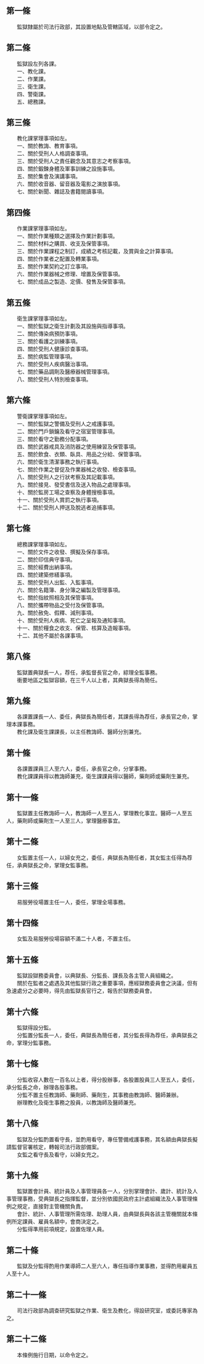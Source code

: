 第一條 
-------
　　監獄隸屬於司法行政部，其設置地點及管轄區域，以部令定之。  


第二條 
-------
　　監獄設左列各課。  
　　一、教化課。  
　　二、作業課。  
　　三、衛生課。  
　　四、警衛課。  
　　五、總務課。  


第三條 
-------
　　教化課掌理事項如左。  
　　一、關於教誨、教育事項。  
　　二、關於受刑人人格調查事項。  
　　三、關於受刑人之責任觀念及其意志之考察事項。  
　　四、關於鍛鍊身體及軍事訓練之設施事項。  
　　五、關於集會及演講事項。  
　　六、關於收音器、留音器及電影之演放事項。  
　　七、關於新聞、雜誌及書籍閱讀事項。  


第四條 
-------
　　作業課掌理事項如左。  
　　一、關於作業種類之選擇及作業計劃事項。  
　　二、關於材料之購買、收支及保管事項。  
　　三、關於作業課程之制訂，成績之考核記載，及賞與金之計算事項。  
　　四、關於作業者之配置及轉業事項。  
　　五、關於作業契約之訂立事項。  
　　六、關於作業器械之修理、增置及保管事項。  
　　七、關於成品之製造、定價、發售及保管事項。  


第五條 
-------
　　衛生課掌理事項如左。  
　　一、關於監獄之衛生計劃及其設施與指導事項。  
　　二、關於傳染病預防事項。  
　　三、關於看護之訓練事項。  
　　四、關於受刑人健康診查事項。  
　　五、關於病監管理事項。  
　　六、關於受刑人疾病醫治事項。  
　　七、關於藥品調劑及醫療器械管理事項。  
　　八、關於受刑人特別檢查事項。  


第六條 
-------
　　警衛課掌理事項如左。  
　　一、關於監獄之警備及受刑人之戒護事項。  
　　二、關於門戶鎖鑰及看守之宿室管理事項。  
　　三、關於看守之勤務分配事項。  
　　四、關於武器戒具及消防器之使用練習及保管事項。  
　　五、關於飲食、衣類、臥具、用品之分給、保管事項。  
　　六、關於衛生清潔事務之執行事項。  
　　七、關於作業之督促及作業器械之收發、檢查事項。  
　　八、關於受刑人之行狀考察及其記載事項。  
　　九、關於接見、發受書信及送入物品之處理事項。  
　　十、關於監房工場之查察及身體搜檢事項。  
　　十一、關於受刑人賞罰之執行事項。  
　　十二、關於受刑人押送及脫逃者追捕事項。  


第七條 
-------
　　總務課掌理事項如左。  
　　一、關於文件之收發、撰擬及保存事項。  
　　二、關於印信典守事項。  
　　三、關於經費出納事項。  
　　四、關於建築修繕事項。  
　　五、關於受刑人出監、入監事項。  
　　六、關於名籍簿、身分簿之編製及管理事項。  
　　七、關於指紋照相及其保管事項。  
　　八、關於攜帶物品之受付及保管事項。  
　　九、關於赦免、假釋、減刑事項。  
　　十、關於受刑人疾病、死亡之呈報及通知事項。  
　　十一、關於糧食之收支、保管、核算及造報事項。  
　　十二、其他不屬於各課事項。  


第八條 
-------
　　監獄置典獄長一人，荐任，承監督長官之命，綜理全監事務。  
　　衝要地區之監獄容額，在三千人以上者，其典獄長得為簡任。  


第九條 
-------
　　各課置課長一人、委任，典獄長為簡任者，其課長得為荐任，承長官之命，掌理本課事務。  
　　教化課及衛生課課長，以主任教誨師、醫師分別兼充。  


第十條 
-------
　　各課置課員三人至六人，委任，承長官之命，分掌事務。  
　　教化課課員得以教誨師兼充，衛生課課員得以醫師，藥劑師或藥劑生兼充。  


第十一條 
---------
　　監獄置主任教誨師一人，教誨師一人至五人，掌理教化事宜。醫師一人至五人，藥劑師或藥劑生一人至三人，掌理醫療事宜。  


第十二條 
---------
　　女監置主任一人，以婦女充之，委任，典獄長為簡任者，其女監主任得為荐任，承典獄長之命，掌理女監事務。  


第十三條 
---------
　　易服勞役場置主任一人，委任，掌理全場事務。  


第十四條 
---------
　　女監及易服勞役場容額不滿二十人者，不置主任。  


第十五條 
---------
　　監獄設獄務委員會，以典獄長、分監長、課長及各主管人員組織之。  
　　關於在監者之處遇及其他監獄行政之重要事項，應經獄務委員會之決議，但有急速處分之必要時，得先由監獄長官行之，報告於獄務委員會。  


第十六條 
---------
　　監獄得設分監。  
　　分監置分監長一人，委任，典獄長為簡任者，其分監長得為荐任，承典獄長之命，掌理分監事務。  


第十七條 
---------
　　分監收容人數在一百名以上者，得分股辦事，各股置股員三人至五人，委任，承分監長之命，辦理各股事務。  
　　分監不置主任教誨師、藥劑師、藥劑生，其事務由教誨師、醫師兼辦。  
　　辦理教化及衛生事務之股員，以教誨師及醫師兼充。  


第十八條 
---------
　　監獄及分監酌置看守長，並酌用看守，專任警備戒護事務，其名額由典獄長擬請監督官署核定，轉報司法行政部備案。  
　　女監之看守長及看守，以婦女充之。  


第十九條 
---------
　　監獄置會計員、統計員及人事管理員各一人，分別掌理會計、歲計、統計及人事管理事務，受典獄長之指揮監督，並分別依國民政府主計處組織法及人事管理條例之規定，直接對主管機關負責。  
　　會計、統計、人事管理所需佐理、助理人員，由典獄長與各該主管機關就本條例所定課員、雇員名額中，會商決定之。  
　　分監得準用前項規定，設置佐理人員。  


第二十條 
---------
　　監獄及分監得酌用作業導師二人至六人，專任指導作業事務，並得酌用雇員五人至十人。  


第二十一條 
-----------
　　司法行政部為調查研究監獄之作業、衛生及教化，得設研究室，或委託專家為之。  


第二十二條 
-----------
　　本條例施行日期，以命令定之。